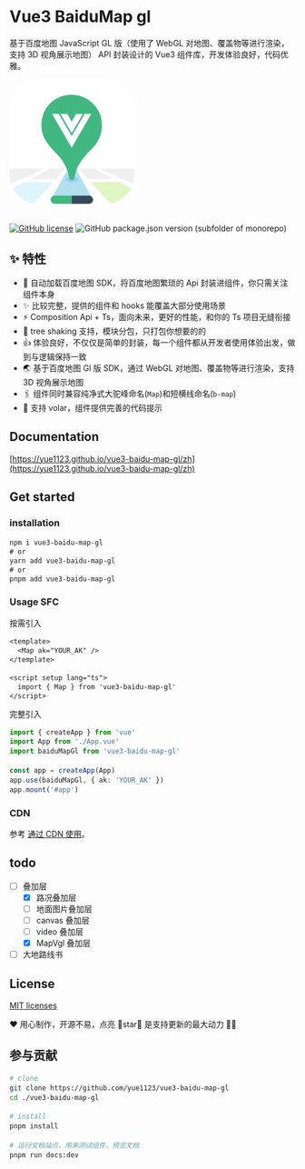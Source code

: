 # Vue3 BaiduMap gl

基于百度地图 JavaScript GL 版（使用了 WebGL 对地图、覆盖物等进行渲染，支持 3D 视角展示地图） API 封装设计的 Vue3 组件库，开发体验良好，代码优雅。

<img src='./docs/public/logo.png' style="border-radius:48px;overflow:hidden; width:220px;">
<br />
<br />

[![GitHub license](https://img.shields.io/github/license/yue1123/img-previewer?style=flat-square)](https://github.com/yue1123/img-previewer/blob/main/LICENSE)
<img src="https://img.shields.io/github/package-json/v/yue1123/vue3-baidu-map-gl?color=f90&style=flat-square" alt="GitHub package.json version (subfolder of monorepo)">

## :sparkles: 特性

- 🚀 自动加载百度地图 SDK，将百度地图繁琐的 Api 封装进组件，你只需关注组件本身
- ✨ 比较完整，提供的组件和 hooks 能覆盖大部分使用场景
- ⚡ Composition Api + Ts，面向未来，更好的性能，和你的 Ts 项目无缝衔接
- 🧩 tree shaking 支持，模块分包，只打包你想要的的
- 👍 体验良好，不仅仅是简单的封装，每一个组件都从开发者使用体验出发，做到与逻辑保持一致
- 🌏 基于百度地图 Gl 版 SDK，通过 WebGL 对地图、覆盖物等进行渲染，支持 3D 视角展示地图
- 🖇️ 组件同时兼容纯净式大驼峰命名(`Map`)和短横线命名(`b-map`)
- 🚀 支持 volar，组件提供完善的代码提示

## Documentation

[https://yue1123.github.io/vue3-baidu-map-gl/zh](https://yue1123.github.io/vue3-baidu-map-gl/zh)

## Get started

### installation

```shell
npm i vue3-baidu-map-gl
# or
yarn add vue3-baidu-map-gl
# or
pnpm add vue3-baidu-map-gl
```

### Usage SFC

按需引入

```vue
<template>
  <Map ak="YOUR_AK" />
</template>

<script setup lang="ts">
  import { Map } from 'vue3-baidu-map-gl'
</script>
```

完整引入

```ts
import { createApp } from 'vue'
import App from './App.vue'
import baiduMapGl from 'vue3-baidu-map-gl'

const app = createApp(App)
app.use(baiduMapGl, { ak: 'YOUR_AK' })
app.mount('#app')
```

### CDN

参考 [通过 CDN 使用](./docs/zh/guide/usage-cdn.md)。

## todo

- [ ] 叠加层
  - [x] 路况叠加层
  - [ ] 地面图片叠加层
  - [ ] canvas 叠加层
  - [ ] video 叠加层
  - [x] MapVgl 叠加层
- [ ] 大地路线书

## License

[MIT licenses](https://opensource.org/licenses/MIT)

❤️ 用心制作，开源不易，点亮 🌟star🌟 是支持更新的最大动力 ✌🏻

## 参与贡献

```bash
# clone
git clone https://github.com/yue1123/vue3-baidu-map-gl
cd ./vue3-baidu-map-gl

# install
pnpm install

# 运行文档站点，用来测试组件，预览文档
pnpm run docs:dev
```
